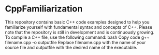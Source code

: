 # CppFamiliarization

This repository contains basic C++ code examples designed to help you familiarize yourself with fundamental syntax and concepts of C++. Please note that the repository is still in development and is continuously growing.
To compile a C++ file, use the following command:
bash
Copy code
g++ filename.cpp -o outputfile
Replace filename.cpp with the name of your source file and outputfile with the desired name of the executable.
